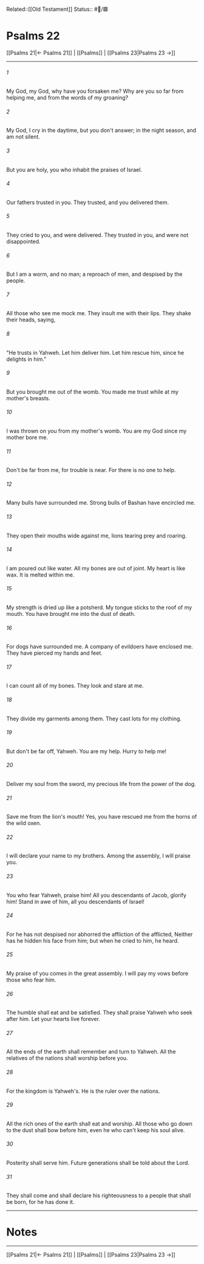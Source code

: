 Related::[[Old Testament]]
Status:: #📖/🟥
# Psalms 22

[[Psalms 21|← Psalms 21]] | [[Psalms]] | [[Psalms 23|Psalms 23 →]]
***



###### 1 
My God, my God, why have you forsaken me? Why are you so far from helping me, and from the words of my groaning? 

###### 2 
My God, I cry in the daytime, but you don't answer; in the night season, and am not silent. 

###### 3 
But you are holy, you who inhabit the praises of Israel. 

###### 4 
Our fathers trusted in you. They trusted, and you delivered them. 

###### 5 
They cried to you, and were delivered. They trusted in you, and were not disappointed. 

###### 6 
But I am a worm, and no man; a reproach of men, and despised by the people. 

###### 7 
All those who see me mock me. They insult me with their lips. They shake their heads, saying, 

###### 8 
"He trusts in Yahweh. Let him deliver him. Let him rescue him, since he delights in him." 

###### 9 
But you brought me out of the womb. You made me trust while at my mother's breasts. 

###### 10 
I was thrown on you from my mother's womb. You are my God since my mother bore me. 

###### 11 
Don't be far from me, for trouble is near. For there is no one to help. 

###### 12 
Many bulls have surrounded me. Strong bulls of Bashan have encircled me. 

###### 13 
They open their mouths wide against me, lions tearing prey and roaring. 

###### 14 
I am poured out like water. All my bones are out of joint. My heart is like wax. It is melted within me. 

###### 15 
My strength is dried up like a potsherd. My tongue sticks to the roof of my mouth. You have brought me into the dust of death. 

###### 16 
For dogs have surrounded me. A company of evildoers have enclosed me. They have pierced my hands and feet. 

###### 17 
I can count all of my bones. They look and stare at me. 

###### 18 
They divide my garments among them. They cast lots for my clothing. 

###### 19 
But don't be far off, Yahweh. You are my help. Hurry to help me! 

###### 20 
Deliver my soul from the sword, my precious life from the power of the dog. 

###### 21 
Save me from the lion's mouth! Yes, you have rescued me from the horns of the wild oxen. 

###### 22 
I will declare your name to my brothers. Among the assembly, I will praise you. 

###### 23 
You who fear Yahweh, praise him! All you descendants of Jacob, glorify him! Stand in awe of him, all you descendants of Israel! 

###### 24 
For he has not despised nor abhorred the affliction of the afflicted, Neither has he hidden his face from him; but when he cried to him, he heard. 

###### 25 
My praise of you comes in the great assembly. I will pay my vows before those who fear him. 

###### 26 
The humble shall eat and be satisfied. They shall praise Yahweh who seek after him. Let your hearts live forever. 

###### 27 
All the ends of the earth shall remember and turn to Yahweh. All the relatives of the nations shall worship before you. 

###### 28 
For the kingdom is Yahweh's. He is the ruler over the nations. 

###### 29 
All the rich ones of the earth shall eat and worship. All those who go down to the dust shall bow before him, even he who can't keep his soul alive. 

###### 30 
Posterity shall serve him. Future generations shall be told about the Lord. 

###### 31 
They shall come and shall declare his righteousness to a people that shall be born, for he has done it.

---
# Notes


***
[[Psalms 21|← Psalms 21]] | [[Psalms]] | [[Psalms 23|Psalms 23 →]]
